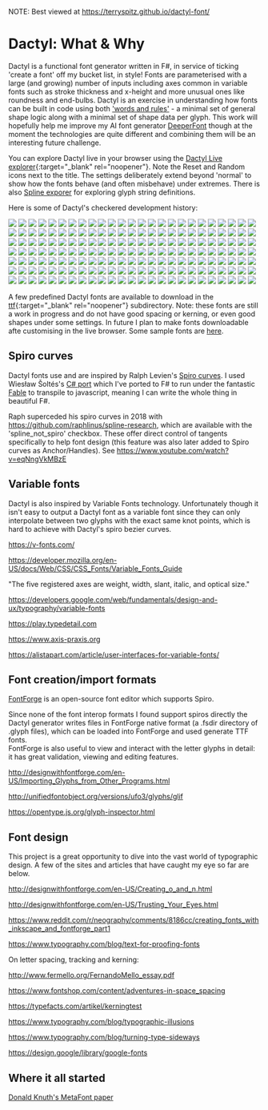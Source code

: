 NOTE: Best viewed at https://terryspitz.github.io/dactyl-font/

# Dactyl: What & Why

Dactyl is a functional font generator written in F#, in service of ticking 'create a font' off my bucket list, in style!  Fonts are parameterised with a large (and growing) number of inputs including axes common in variable fonts such as stroke thickness and x-height and more unusual ones like roundness and end-bulbs.  Dactyl is an exercise in understanding how fonts can be built in code using both ['words and rules'](https://en.wikipedia.org/wiki/Words_and_Rules) - a minimal set of general shape logic along with a minimal set of shape data per glyph.  This work will hopefully help me improve my AI font generator [DeeperFont](https://github.com/terryspitz/ipython_notebooks/tree/master/deeper) though at the moment the technologies are quite different and combining them will be an interesting future challenge.

You can explore Dactyl live in your browser using the [Dactyl Live explorer](https://terryspitz.github.io/dactyl-font/explorer/public/index.html){:target="_blank" rel="noopener"}.  Note the Reset and Random icons next to the title.  The settings deliberately extend beyond 'normal' to show how the fonts behave (and often misbehave) under extremes. There is also [Spline exporer](https://terryspitz.github.io/dactyl-font/explorer/public/splines.html) for exploring glyph string definitions.

Here is some of Dactyl's checkered development history:

<!-- Fotorama from CDNJS, 19 KB -->
<script src="https://ajax.googleapis.com/ajax/libs/jquery/1.11.1/jquery.min.js"></script>
<link  href="https://cdnjs.cloudflare.com/ajax/libs/fotorama/4.6.4/fotorama.css" rel="stylesheet">
<script src="https://cdnjs.cloudflare.com/ajax/libs/fotorama/4.6.4/fotorama.js"></script>
<div class="fotorama" data-autoplay="300" data-transition="crossfade">
  <img src="png/font (1).png">
  <img src="png/font (2).png">
  <img src="png/font (3).png">
  <img src="png/font (4).png">
  <img src="png/font (5).png">
  <img src="png/font (6).png">
  <img src="png/font (7).png">
  <img src="png/font (8).png">
  <img src="png/font (9).png">
  <img src="png/font (10).png">
  <img src="png/font (11).png">
  <img src="png/font (12).png">
  <img src="png/font (13).png">
  <img src="png/font (14).png">
  <img src="png/font (15).png">
  <img src="png/font (16).png">
  <img src="png/font (17).png">
  <img src="png/font (18).png">
  <img src="png/font (19).png">
  <img src="png/font (20).png">
  <img src="png/font (21).png">
  <img src="png/font (22).png">
  <img src="png/font (23).png">
  <img src="png/font (24).png">
  <img src="png/font (25).png">
  <img src="png/font (26).png">
  <img src="png/font (27).png">
  <img src="png/font (28).png">
  <img src="png/font (29).png">
  <img src="png/font (30).png">
  <img src="png/font (31).png">
  <img src="png/font (32).png">
  <img src="png/font (33).png">
  <img src="png/font (34).png">
  <img src="png/font (35).png">
  <img src="png/font (36).png">
  <img src="png/font (37).png">
  <img src="png/font (38).png">
  <img src="png/font (39).png">
  <img src="png/font (40).png">
  <img src="png/font (41).png">
  <img src="png/font (42).png">
  <img src="png/font (43).png">
  <img src="png/font (44).png">
  <img src="png/font (45).png">
  <img src="png/font (46).png">
  <img src="png/font (47).png">
  <img src="png/font (48).png">
  <img src="png/font (49).png">
  <img src="png/font (50).png">
  <img src="png/font (51).png">
  <img src="png/font (52).png">
  <img src="png/font (53).png">
  <img src="png/font (54).png">
  <img src="png/font (55).png">
  <img src="png/font (56).png">
  <img src="png/font (57).png">
  <img src="png/font (58).png">
  <img src="png/font (59).png">
  <img src="png/font (60).png">
  <img src="png/font (61).png">
  <img src="png/font (62).png">
  <img src="png/font (63).png">
  <img src="png/font (64).png">
  <img src="png/font (65).png">
  <img src="png/font (66).png">
  <img src="png/font (67).png">
  <img src="png/font (68).png">
  <img src="png/font (69).png">
  <img src="png/font (70).png">
  <img src="png/font (71).png">
  <img src="png/font (72).png">
  <img src="png/font (73).png">
  <img src="png/font (74).png">
  <img src="png/font (75).png">
  <img src="png/font (76).png">
  <img src="png/font (77).png">
  <img src="png/font (78).png">
  <img src="png/font (79).png">
  <img src="png/font (80).png">
  <img src="png/font (81).png">
  <img src="png/font (82).png">
  <img src="png/font (83).png">
  <img src="png/font (84).png">
  <img src="png/font (85).png">
  <img src="png/font (86).png">
  <img src="png/font (87).png">
  <img src="png/font (88).png">
  <img src="png/font (89).png">
  <img src="png/font (90).png">
  <img src="png/font (91).png">
  <img src="png/font (92).png">
  <img src="png/font (93).png">
  <img src="png/font (94).png">
  <img src="png/font (95).png">
  <img src="png/font (96).png">
  <img src="png/font (97).png">
  <img src="png/font (98).png">
  <img src="png/font (99).png">
  <img src="png/font (100).png">
  <img src="png/font (101).png">
  <img src="png/font (102).png">
  <img src="png/font (103).png">
  <img src="png/font (104).png">
  <img src="png/font (105).png">
  <img src="png/font (106).png">
  <img src="png/font (107).png">
  <img src="png/font (108).png">
  <img src="png/font (109).png">
  <img src="png/font (110).png">
  <img src="png/font (111).png">
  <img src="png/font (112).png">
  <img src="png/font (113).png">
  <img src="png/font (114).png">
  <img src="png/font (115).png">
  <img src="png/font (116).png">
  <img src="png/font (117).png">
  <img src="png/font (118).png">
  <img src="png/font (119).png">
  <img src="png/font (120).png">
  <img src="png/font (121).png">
  <img src="png/font (122).png">
  <img src="png/font (123).png">
  <img src="png/font (124).png">
  <img src="png/font (125).png">
  <img src="png/font (126).png">
  <img src="png/font (127).png">
  <img src="png/font (128).png">
  <img src="png/font (129).png">
  <img src="png/font (130).png">
  <img src="png/font (131).png">
  <img src="png/font (132).png">
  <img src="png/font (133).png">
  <img src="png/font (134).png">
  <img src="png/font (135).png">
  <img src="png/font (136).png">
  <img src="png/font (137).png">
  <img src="png/font (138).png">
  <img src="png/font (139).png">
  <img src="png/font (140).png">
  <img src="png/font (141).png">
  <img src="png/font (142).png">
  <img src="png/font (143).png">
  <img src="png/font (144).png">
  <img src="png/font (145).png">
  <img src="png/font (146).png">
  <img src="png/font (147).png">
  <img src="png/font (148).png">
  <img src="png/font (149).png">
  <img src="png/font (150).png">
  <img src="png/letters (1).png">
  <img src="png/letters (2).png">
  <img src="png/letters (3).png">
  <img src="png/letters (4).png">
  <img src="png/letters (5).png">
  <img src="png/letters (6).png">
  <img src="png/letters (7).png">
  <img src="png/letters (8).png">
  <img src="png/letters (9).png">
  <img src="png/letters (10).png">
  <img src="png/letters (11).png">
  <img src="png/letters (12).png">
  <img src="png/letters (13).png">
  <img src="png/letters (14).png">
  <img src="png/letters (15).png">
  <img src="png/letters (16).png">
  <img src="png/letters (17).png">
  <img src="png/letters (18).png">
  <img src="png/letters (19).png">
  <img src="png/letters (20).png">
  <img src="png/letters (21).png">
  <img src="png/letters (22).png">
  <img src="png/letters (23).png">
  <img src="png/letters (24).png">
  <img src="png/letters (25).png">
</div>


A few predefined Dactyl fonts are available to download in the [ttf](https://github.com/terryspitz/dactyl-font/tree/SpiroFs/ttf){:target="_blank" rel="noopener"} subdirectory.  Note: these fonts are still a work in progress and do not have good spacing or kerning, or even good shapes under some settings.  In future I plan to make fonts downloadable afte customising in the live browser.  Some sample fonts are [here](allGlyphs.html).

## Spiro curves

Dactyl fonts use and are inspired by Ralph Levien's [Spiro curves](https://www.levien.com/spiro/).  I used Wiesław Šoltés's [C# port](https://github.com/wieslawsoltes/SpiroNet)
which I've ported to F# to run under the fantastic [Fable](https://fable.io/) to transpile to javascript, meaning I can write the whole thing in beautiful F#.

Raph superceded his spiro curves in 2018 with https://github.com/raphlinus/spline-research, which are available with the 'spline_not_spiro' checkbox.  These offer direct control of tangents specifically to help font design (this feature was also later added to Spiro curves as Anchor/Handles). See https://www.youtube.com/watch?v=eqNngVkMBzE

## Variable fonts

Dactyl is also inspired by Variable Fonts technology.  Unfortunately though it isn't easy to output a Dactyl font as a variable font since they can only interpolate between two glyphs with the exact same knot points, which is hard to achieve with Dactyl's spiro bezier curves.

<https://v-fonts.com/>

<https://developer.mozilla.org/en-US/docs/Web/CSS/CSS_Fonts/Variable_Fonts_Guide>

"The five registered axes are weight, width, slant, italic, and optical size."

<https://developers.google.com/web/fundamentals/design-and-ux/typography/variable-fonts>

<https://play.typedetail.com>

<https://www.axis-praxis.org>

<https://alistapart.com/article/user-interfaces-for-variable-fonts/>


## Font creation/import formats

[FontForge](https://fontforge.org/en-US) is an open-source font editor which supports Spiro.  

Since none of the font interop formats I found support spiros directly the Dactyl generator writes files in FontForge native format (a .fsdir directory of .glyph files), which can be loaded into FontForge and used generate TTF fonts.  
FontForge is also useful to view and interact with the letter glyphs in detail: it has great validation, viewing and editing features.

<http://designwithfontforge.com/en-US/Importing_Glyphs_from_Other_Programs.html>

<http://unifiedfontobject.org/versions/ufo3/glyphs/glif>

<https://opentype.js.org/glyph-inspector.html>

## Font design

This project is a great opportunity to dive into the vast world of typographic design.  A few of the sites and articles that have caught my eye so far are below.  

<http://designwithfontforge.com/en-US/Creating_o_and_n.html>

<http://designwithfontforge.com/en-US/Trusting_Your_Eyes.html>

<https://www.reddit.com/r/neography/comments/8186cc/creating_fonts_with_inkscape_and_fontforge_part1>

<https://www.typography.com/blog/text-for-proofing-fonts>

On letter spacing, tracking and kerning: 

<http://www.fermello.org/FernandoMello_essay.pdf>

<https://www.fontshop.com/content/adventures-in-space_spacing>

<https://typefacts.com/artikel/kerningtest>

<https://www.typography.com/blog/typographic-illusions>

<https://www.typography.com/blog/turning-type-sideways>

<https://design.google/library/google-fonts>



## Where it all started

[Donald Knuth's MetaFont paper](http://www.math.lsa.umich.edu/~millerpd/docs/501_Winter13/Knuth79.pdf)

